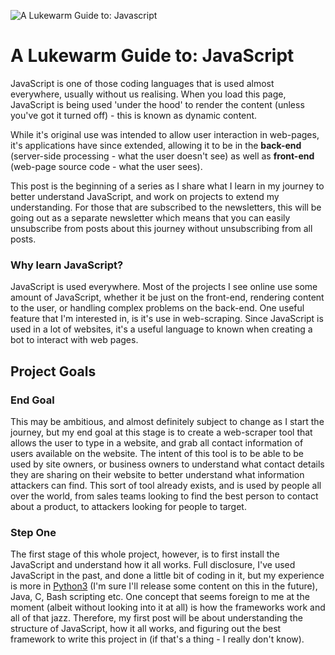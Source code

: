 ![A Lukewarm Guide to: Javascript](https://lukewarmsecurityinfo.com/content/images/size/w960/2023/10/A-Lukewarm-Guide-to-Javascript.png)

A Lukewarm Guide to: JavaScript
===============================

JavaScript is one of those coding languages that is used almost everywhere, usually without us realising. When you load this page, JavaScript is being used 'under the hood' to render the content (unless you've got it turned off) - this is known as dynamic content.

While it's original use was intended to allow user interaction in web-pages, it's applications have since extended, allowing it to be in the **back-end** (server-side processing - what the user doesn't see) as well as **front-end** (web-page source code - what the user sees).

This post is the beginning of a series as I share what I learn in my journey to better understand JavaScript, and work on projects to extend my understanding. For those that are subscribed to the newsletters, this will be going out as a separate newsletter which means that you can easily unsubscribe from posts about this journey without unsubscribing from all posts.

### Why learn JavaScript?

JavaScript is used everywhere. Most of the projects I see online use some amount of JavaScript, whether it be just on the front-end, rendering content to the user, or handling complex problems on the back-end. One useful feature that I'm interested in, is it's use in web-scraping. Since JavaScript is used in a lot of websites, it's a useful language to known when creating a bot to interact with web pages.

## Project Goals

### End Goal

This may be ambitious, and almost definitely subject to change as I start the journey, but my end goal at this stage is to create a web-scraper tool that allows the user to type in a website, and grab all contact information of users available on the website. The intent of this tool is to be able to be used by site owners, or business owners to understand what contact details they are sharing on their website to better understand what information attackers can find. This sort of tool already exists, and is used by people all over the world, from sales teams looking to find the best person to contact about a product, to attackers looking for people to target. 

### Step One

The first stage of this whole project, however, is to first install the JavaScript and understand how it all works. Full disclosure, I've used JavaScript in the past, and done a little bit of coding in it, but my experience is more in [Python3](https://www.python.org/) (I'm sure I'll release some content on this in the future), Java, C, Bash scripting etc. One concept that seems foreign to me at the moment (albeit without looking into it at all) is how the frameworks work and all of that jazz. Therefore, my first post will be about understanding the structure of JavaScript, how it all works, and figuring out the best framework to write this project in (if that's a thing - I really don't know).

